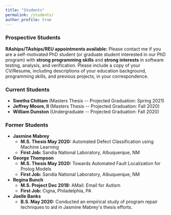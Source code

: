 ```yaml
---
title: "Students"
permalink: /students/
author_profile: true
---
```


### <i class="fa fa-fw fa-user-plus" aria-hidden="true"></i> Prospective Students

**RAships/TAships/REU appointments available:** Please contact me if you are a self-motivated PhD student (or graduate student interested in our PhD program) with **strong programming skills** and **strong interests** in software testing, analysis, and verification. Please include a copy of your CV/Resume, including descriptions of your education background, programming skills, and previous projects, in your correspondence. 


### <i class="fa fa-fw fa-users" aria-hidden="true"></i> Current Students
* **Swetha Chittam** (Masters Thesis -- Projected Graduation: Spring 2021)
* **Jeffrey Moore, II** (Masters Thesis -- Projected Graduation: Fall 2020)
* **William Dunston** (Undergraduate -- Projected Graduation: Fall 2020)

### <i class="fa fa-fw fa-user-graduate" aria-hidden="true"></i> Former Students
* **Jasmine Mabrey** 
    - **M.S. Thesis May 2020:** Automated Defect Classification using Machine Learning 
    - **First Job:** Sandia National Laboratory, Albuquerque, NM 
* **George Thompson** 
    - **M.S. Thesis May 2020:** Towards Automated Fault Localization for Prolog Models
    - **First Job:** Sandia National Laboratory, Albuquerque, NM
* **Regina Bunch** 
    - **M.S. Project Dec 2018:** AMail: Email for Autism 
    - **First Job:** Cigna, Philadelphia, PA
* **Joelle Banks** 
    - **B.S. May 2020:** Conducted an empirical study of program repair techniques to aid in Jasmine Mabrey's thesis efforts.
